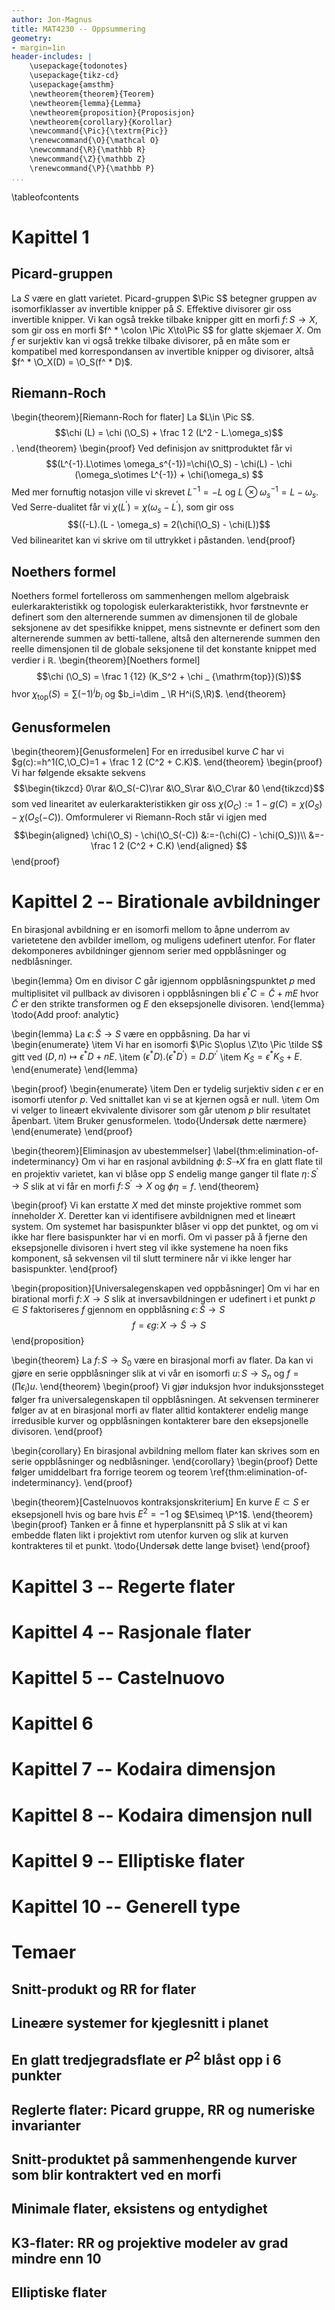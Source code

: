 ```yaml
---
author: Jon-Magnus
title: MAT4230 -- Oppsummering
geometry:
- margin=1in
header-includes: |
    \usepackage{todonotes}
    \usepackage{tikz-cd}
    \usepackage{amsthm}
    \newtheorem{theorem}{Teorem}
    \newtheorem{lemma}{Lemma}
    \newtheorem{proposition}{Proposisjon}
    \newtheorem{corollary}{Korollar}
    \newcommand{\Pic}{\textrm{Pic}}
    \renewcommand{\O}{\mathcal O}
    \newcommand{\R}{\mathbb R}
    \newcommand{\Z}{\mathbb Z}
    \renewcommand{\P}{\mathbb P}
...
```


\tableofcontents

# Kapittel 1

## Picard-gruppen 
La $S$ være en glatt varietet.
Picard-gruppen $\Pic S$ betegner gruppen av isomorfiklasser av invertible knipper på $S$.
Effektive divisorer gir oss invertible knipper.
Vi kan også trekke tilbake knipper gitt en morfi $f\colon S\to X$,
som gir oss en morfi $f^ * \colon \Pic X\to\Pic S$ for glatte skjemaer $X$.
Om $f$ er surjektiv kan vi også trekke tilbake divisorer, på en måte som er
kompatibel med korrespondansen av invertible knipper og divisorer,
altså $f^ * \O_X(D) = \O_S(f^ * D)$.

## Riemann-Roch 
\begin{theorem}[Riemann-Roch for flater]
La $L\in \Pic S$.
$$\chi (L) = \chi (\O_S) + \frac 1 2 (L^2 - L.\omega_s)$$.
\end{theorem}
\begin{proof}
Ved definisjon av snittproduktet får vi 
$$(L^{-1}.L\otimes \omega_s^{-1})=\chi(\O_S) - \chi(L) - \chi (\omega_s\otimes L^{-1}) + \chi(\omega_s)
$$
Med mer fornuftig notasjon ville vi skrevet $L^{-1}=-L$ og
$L\otimes\omega_s^{-1}=L - \omega_s$.
Ved Serre-dualitet får vi $\chi(L^\prime)=\chi(\omega_s - L^\prime)$,
som gir oss
$$((-L).(L - \omega_s) = 2(\chi(\O_S) - \chi(L))$$
Ved bilinearitet kan vi skrive om til uttrykket i påstanden.
\end{proof}


## Noethers formel
Noethers formel fortelleross om sammenhengen mellom algebraisk eulerkarakteristikk og topologisk
eulerkarakteristikk, hvor førstnevnte er definert som den alternerende summen av dimensjonen
til de globale seksjonene av det spesifikke knippet, mens sistnevnte er definert som den alternerende summen
av betti-tallene, altså den alternerende summen den reelle dimensjonen til de globale seksjonene til
det konstante knippet med verdier i $\mathbb R$.
\begin{theorem}[Noethers formel]
$$\chi (\O_S) = \frac 1 {12} (K_S^2 + \chi _ {\mathrm{top}}(S))$$
hvor $\chi _ {\mathrm{top}}(S) = \sum (-1)^i b_i$ og
$b_i=\dim _ \R H^i(S,\R)$.
\end{theorem}

## Genusformelen
\begin{theorem}[Genusformelen]
For en irredusibel kurve $C$ har vi $g(c):=h^1(C,\O_C)=1 + \frac 1 2 (C^2 + C.K)$.
\end{theorem}
\begin{proof}
Vi har følgende eksakte sekvens
$$\begin{tikzcd}
0\rar
&\O_S(-C)\rar
&\O_S\rar
&\O_C\rar
&0
\end{tikzcd}$$
som ved linearitet av eulerkarakteristikken gir oss
$\chi (O_C):= 1 - g(C) = \chi(O_S) - \chi(O_S(-C))$.
Omformulerer vi Riemann-Roch står vi igjen med
$$\begin{aligned}
\chi(\O_S) - \chi(\O_S(-C))
&:=-(\chi(C) - \chi(O_S))\\
&=-\frac 1 2 (C^2 + C.K)
\end{aligned}
$$
\end{proof}

# Kapittel 2 -- Birationale avbildninger
En birasjonal avbildning er en isomorfi mellom to åpne underrom av varietetene den avbilder imellom,
og muligens udefinert utenfor.
For flater dekomponeres avbildninger gjennom serier med oppblåsninger og nedblåsninger.

\begin{lemma}
Om en divisor $C$ går igjennom oppblåsningspunktet $p$ med multiplisitet vil pullback av
divisoren i oppblåsningen bli $\epsilon^ * C = \tilde C + mE$ hvor $\tilde C$ er
den strikte transformen og $E$ den eksepsjonelle divisoren.
\end{lemma}
\todo{Add proof: analytic}

\begin{lemma}
La $\epsilon \colon \tilde S\to S$ være en oppbåsning.
Da har vi
\begin{enumerate}
\item
    Vi har en isomorfi $\Pic S\oplus \Z\to \Pic \tilde S$ gitt ved $(D,n)\mapsto \epsilon^*D + nE$.
\item
    $(\epsilon^*D).(\epsilon^*D^\prime)=D.D'^\prime$
\item
    $K_{\tilde S}=\epsilon^*K_S + E$.
\end{enumerate}
\end{lemma}

\begin{proof}
\begin{enumerate}
\item
    Den er tydelig surjektiv siden $\epsilon$ er en isomorfi utenfor $p$.
    Ved snittallet kan vi se at kjernen også er null.
\item
    Om vi velger to lineært ekvivalente divisorer som går utenom $p$ blir resultatet åpenbart.
\item
    Bruker genusformelen. \todo{Undersøk dette nærmere}
\end{enumerate}
\end{proof}

\begin{theorem}[Eliminasjon av ubestemmelser]
\label{thm:elimination-of-indeterminancy}
Om vi har en rasjonal avbildning $\phi\colon S\dashrightarrow X$
fra en glatt flate til en projektiv varietet, kan vi blåse opp $S$
endelig mange ganger til flate $\eta\colon S^\prime\to S$ slik at vi får en morfi
$f\colon S^\prime\to X$ og $\phi\eta=f$.
\end{theorem}

\begin{proof}
Vi kan erstatte $X$ med det minste projektive rommet som ínneholder $X$.
Deretter kan vi identifisere avbildnignen med et lineært system.
Om systemet har basispunkter blåser vi opp det punktet, og om vi
ikke har flere basispunkter har vi en morfi.
Om vi passer på å fjerne den eksepsjonelle divisoren i hvert steg vil ikke systemene ha
noen fiks komponent, så sekvensen vil til slutt terminere når vi ikke lenger har basispunkter.
\end{proof}

\begin{proposition}[Universalegenskapen ved oppbåsninger]
Om vi har en birational morfi $f\colon X\to S$ slik at inversavbildningen er
udefinert i et punkt $p\in S$ faktoriseres $f$ gjennom
en oppblåsning $\epsilon\colon\tilde S\to S$
$$
f=\epsilon g\colon X\to \tilde S\to S
$$
\end{proposition}

\begin{theorem}
La $f\colon S\to S_0$ være en birasjonal morfi av flater.
Da kan vi gjøre en serie oppblåsninger slik at vi vår en isomorfi
$u\colon S\to S_n$ og $f=(\prod \epsilon_i)u$.
\end{theorem}
\begin{proof}
Vi gjør induksjon hvor induksjonssteget følger fra universalegenskapen til oppblåsningen.
At sekvensen terminerer følger av at en birasjonal morfi av flater alltid kontakterer
endelig mange irredusible kurver og oppblåsningen kontakterer bare den eksepsjonelle divisoren.
\end{proof}

\begin{corollary}
En birasjonal avbildning mellom flater kan skrives som en serie oppblåsninger og nedblåsninger.
\end{corollary}
\begin{proof}
Dette følger umiddelbart fra forrige teorem og teorem \ref{thm:elimination-of-indeterminancy}.
\end{proof}

\begin{theorem}[Castelnuovos kontraksjonskriterium]
En kurve $E\subset S$ er eksepsjonell hvis og bare hvis $E^2=-1$ og $E\simeq \P^1$.
\end{theorem}
\begin{proof}
Tanken er å finne et hyperplansnitt på $S$ slik at vi kan embedde flaten likt i projektivt rom
utenfor kurven og slik at kurven kontrakteres til et punkt.
\todo{Undersøk dette lange bviset}
\end{proof}

# Kapittel 3 -- Regerte flater

# Kapittel 4 -- Rasjonale flater
# Kapittel 5 -- Castelnuovo
# Kapittel 6
# Kapittel 7 -- Kodaira dimensjon
# Kapittel 8 -- Kodaira dimensjon null
# Kapittel 9 -- Elliptiske flater
# Kapittel 10 -- Generell type

# Temaer
## Snitt-produkt og RR for flater
## Lineære systemer for kjeglesnitt i planet
## En glatt tredjegradsflate er $P^2$ blåst opp i $6$ punkter
## Reglerte flater: Picard gruppe, RR og numeriske invarianter
## Snitt-produktet på sammenhengende kurver som blir kontraktert ved en morfi
## Minimale flater, eksistens og entydighet
## K3-flater: RR og projektive modeler av grad mindre enn $10$
## Elliptiske flater
